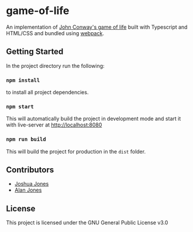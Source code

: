 # game-of-life
An implementation of [John Conway's game of life](https://en.wikipedia.org/wiki/Conway%27s_Game_of_Life) built with Typescript and HTML/CSS and bundled using [webpack](https://webpack.js.org/).

## Getting Started
In the project directory run the following:

### `npm install`
to install all project dependencies.

### `npm start`
This will automatically build the project in development mode and start it with live-server at [http://localhost:8080](http://localhost:8080)

### `npm run build`
This will build the project for production in the `dist` folder.

## Contributors

- [Joshua Jones](https://github.com/joshua-a-jones)
- [Alan Jones](https://github.com/aljones1816)

## License

This project is licensed under the GNU General Public License v3.0
